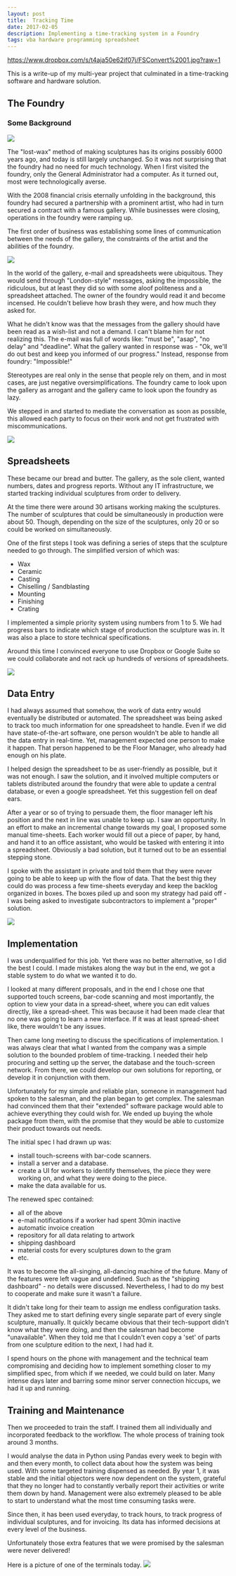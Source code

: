 ```yaml
---
layout: post
title:  Tracking Time
date: 2017-02-05
description: Implementing a time-tracking system in a Foundry
tags: vba hardware programming spreadsheet
---
```


https://www.dropbox.com/s/t4aja50e62if07j/FSConvert%2001.jpg?raw=1

This is a write-up of my multi-year project that culminated in a time-tracking software and hardware solution.


## The Foundry
### Some Background

<img src="https://www.dropbox.com/s/6tzn17dgnllkuxq/IMG_9005.JPG?raw=1" class="post-img">

The "lost-wax" method of making sculptures has its origins possibly 6000 years ago, and today is still largely unchanged. So it was not surprising that the foundry had no need for much technology. When I first visited the foundry, only the General Administrator had a computer. As it turned out, most were technologically averse.

With the 2008 financial crisis eternally unfolding in the background, this foundry had secured a partnership with a prominent artist, who had in turn secured a contract with a famous gallery. While businesses were closing, operations in the foundry were ramping up.

The first order of business was establishing some lines of communication between the needs of the gallery, the constraints of the artist and the abilities of the foundry.

<img src="https://www.dropbox.com/s/uwgx4ka0ym26mu9/2015-01-28%2011.23.33.jpg?raw=1" class="post-img">

In the world of the gallery, e-mail and spreadsheets were ubiquitous. They would send through "London-style" messages, asking the impossible, the ridiculous, but at least they did so with some aloof politeness and a spreadsheet attached. The owner of the foundry would read it and become incensed. He couldn't believe how brash they were, and how much they asked for.

What he didn't know was that the messages from the gallery should have been read as a wish-list and not a demand. I can't blame him for not realizing this. The e-mail was full of words like: "must be", "asap", "no delay" and "deadline". What the gallery wanted in response was - "Ok, we'll do out best and keep you informed of our progress." Instead, response from foundry: "Impossible!"

Stereotypes are real only in the sense that people rely on them, and in most cases, are just negative oversimplifications. The foundry came to look upon the gallery as arrogant and the gallery came to look upon the foundry as lazy.

We stepped in and started to mediate the conversation as soon as possible, this allowed each party to focus on their work and not get frustrated with miscommunications.

<img src="https://www.dropbox.com/s/t4aja50e62if07j/FSConvert%2001.jpg?raw=1" class="post-img">


## Spreadsheets

These became our bread and butter. The gallery, as the sole client, wanted numbers, dates and progress reports. Without any IT infrastructure, we started tracking individual sculptures from order to delivery.

At the time there were around 30 artisans working making the sculptures. The number of sculptures that could be simultaneously in production were about 50. Though, depending on the size of the sculptures, only 20 or so could be worked on simultaneously.

One of the first steps I took was defining a series of steps that the sculpture needed to go through. The simplified version of which was:

* Wax
* Ceramic
* Casting
* Chiselling / Sandblasting
* Mounting
* Finishing
* Crating

I implemented a simple priority system using numbers from 1 to 5. We had progress bars to indicate which stage of production the sculpture was in. It was also a place to store technical specifications.

Around this time I convinced everyone to use Dropbox or Google Suite so we could collaborate and not rack up hundreds of versions of spreadsheets.

<img src="https://www.dropbox.com/s/2ozns1litytfmwo/FSConvert%2002.jpg?raw=1" class="post-img">

## Data Entry

I had always assumed that somehow, the work of data entry would eventually be distributed or automated. The spreadsheet was being asked to track too much information for one spreadsheet to handle. Even if we did have state-of-the-art software, one person wouldn't be able to handle all the data entry in real-time. Yet, management expected one person to make it happen. That person happened to be the Floor Manager, who already had enough on his plate.

I helped design the spreadsheet to be as user-friendly as possible, but it was not enough. I saw the solution, and it involved multiple computers or tablets distributed around the foundry that were able to update a central database, or even a google spreadsheet. Yet this suggestion fell on deaf ears.

After a year or so of trying to persuade them, the floor manager left his position and the next in line was unable to keep up. I saw an opportunity. In an effort to make an incremental change towards my goal, I proposed some manual time-sheets. Each worker would fill out a piece of paper, by hand, and hand it to an office assistant, who would be tasked with entering it into a spreadsheet. Obviously a bad solution, but it turned out to be an essential stepping stone.

I spoke with the assistant in private and told them that they were never going to be able to keep up with the flow of data. That the best thig they could do was process a few time-sheets everyday and keep the backlog organized in boxes. The boxes piled up and soon my strategy had paid off - I was being asked to investigate subcontractors to implement a "proper" solution. 

<img src="https://www.dropbox.com/s/ro9euh9os42rbyz/IMG_8984.JPG?raw=1" class="post-img">

## Implementation

I was underqualified for this job. Yet there was no better alternative, so I did the best I could. I made mistakes along the way but in the end, we got a stable system to do what we wanted it to do.

I looked at many different proposals, and in the end I chose one that supported touch screens, bar-code scanning and most importantly, the option to view your data in a spread-sheet, where you can edit values directly, like a spread-sheet. This was because it had been made clear that no one was going to learn a new interface. If it was at least spread-sheet like, there wouldn't be any issues.

Then came long meeting to discuss the specifications of implementation. I was always clear that what I wanted from the company was a simple solution to the bounded problem of time-tracking. I needed their help procuring and setting up the server, the database and the touch-screen network. From there, we could develop our own solutions for reporting, or develop it in conjunction with them.

Unfortunately for my simple and reliable plan, someone in management had spoken to the salesman, and the plan began to get complex. The salesman had convinced them that their "extended" software package would able to achieve everything they could wish for. We ended up buying the whole package from them, with the promise that they would be able to customize their product towards out needs.

The initial spec I had drawn up was:
* install touch-screens with bar-code scanners.
* install a server and a database.
* create a UI for workers to identify themselves, the piece they were working on, and what they were doing to the piece.
* make the data available for us.

The renewed spec contained:
* all of the above
* e-mail notifications if a worker had spent 30min inactive
* automatic invoice creation
* repository for all data relating to artwork
* shipping dashboard
* material costs for every sculptures down to the gram
* etc.

It was to become the all-singing, all-dancing machine of the future. Many of the features were left vague and undefined. Such as the "shipping dashboard" - no details were discussed. Nevertheless, I had to do my best to cooperate and make sure it wasn't a failure.

It didn't take long for their team to assign me endless configuration tasks. They asked me to start defining every single separate part of every single sculpture, manually. It quickly became obvious that their tech-support didn't know what they were doing, and then the salesman had become "unavailable". When they told me that I couldn't even copy a 'set' of parts from one sculpture edition to the next, I had had it.

I spend hours on the phone with management and the technical team compromising and deciding how to implement something closer to my simplified spec, from which if we needed, we could build on later. Many intense days later and barring some minor server connection hiccups, we had it up and running.

## Training and Maintenance

Then we proceeded to train the staff. I trained them all individually and incorporated feedback to the workflow. The whole process of training took around 3 months.

I would analyse the data in Python using Pandas every week to begin with and then every month, to collect data about how the system was being used. With some targeted training dispensed as needed. By year 1, it was stable and the initial objectors were now dependent on the system, grateful that they no longer had to constantly verbally report their activities or write them down by hand. Management were also extremely pleased to be able to start to understand what the most time consuming tasks were.

Since then, it has been used everyday, to track hours, to track progress of individual sculptures, and for invoicing. Its data has informed decisions at every level of the business.

Unfortunately those extra features that we were promised by the salesman were never delivered!

Here is a picture of one of the terminals today.
<img src="https://www.dropbox.com/s/p94lhafffikiyiu/terminal.JPG?raw=1" class="post-img">
